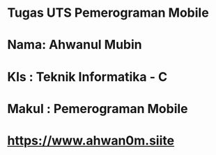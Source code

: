 # Tugas UTS Pemerograman Mobile
# Nama: Ahwanul Mubin
# Kls : Teknik Informatika - C 
# Makul : Pemerograman Mobile

# https://www.ahwan0m.siite
